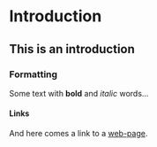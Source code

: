 Introduction
============

## This is an introduction

### Formatting
Some text with __bold__ and _italic_ words...

#### Links
And here comes a link to a [web-page](http://www.google.com). 